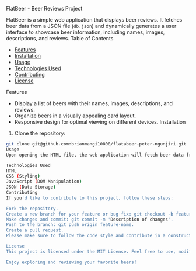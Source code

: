 FlatBeer - Beer Reviews Project

FlatBeer is a simple web application that displays beer reviews. It fetches beer data from a JSON file (`db.json`) and dynamically generates a user interface to showcase beer information, including names, images, descriptions, and reviews.
Table of Contents

- [Features](#features)
- [Installation](#installation)
- [Usage](#usage)
- [Technologies Used](#technologies-used)
- [Contributing](#contributing)
- [License](#license)

Features

- Display a list of beers with their names, images, descriptions, and reviews.
- Organize beers in a visually appealing card layout.
- Responsive design for optimal viewing on different devices.
 Installation

1. Clone the repository:

```bash
git clone git@github.com:brianmangi10808/flatabeer-peter-ngunjiri.git
Usage
Upon opening the HTML file, the web application will fetch beer data from the included JSON file (db.json) and dynamically generate a user interface with beer information. Beers are displayed in a card layout, including names, images, descriptions, and reviews.

Technologies Used
HTML
CSS (Styling)
JavaScript (DOM Manipulation)
JSON (Data Storage)
Contributing
If you'd like to contribute to this project, follow these steps:

Fork the repository.
Create a new branch for your feature or bug fix: git checkout -b feature-name.
Make changes and commit: git commit -m 'Description of changes'.
Push to the branch: git push origin feature-name.
Create a pull request.
Please make sure to follow the code style and contribute in a constructive manner.

License
This project is licensed under the MIT License. Feel free to use, modify, and distribute the code as per the license terms.

Enjoy exploring and reviewing your favorite beers!